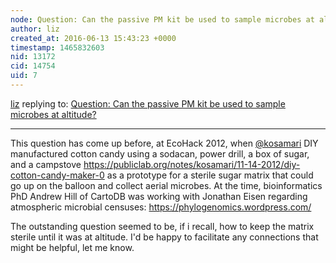 ```yaml
---
node: Question: Can the passive PM kit be used to sample microbes at altitude? 
author: liz
created_at: 2016-06-13 15:43:23 +0000
timestamp: 1465832603
nid: 13172
cid: 14754
uid: 7
---
```




[liz](../profile/liz) replying to: [Question: Can the passive PM kit be used to sample microbes at altitude? ](../notes/nshapiro/06-07-2016/question-can-the-passive-pm-kit-be-used-to-sample-microbes-at-altitude)

----
This question has come up before, at EcoHack 2012, when [@kosamari](/profile/kosamari) DIY manufactured cotton candy using a sodacan, power drill, a box of sugar, and a campstove https://publiclab.org/notes/kosamari/11-14-2012/diy-cotton-candy-maker-0 as a prototype for a sterile sugar matrix that could go up on the balloon and collect aerial microbes. At the time, bioinformatics PhD Andrew Hill of CartoDB was working with Jonathan Eisen regarding atmospheric microbial censuses: https://phylogenomics.wordpress.com/

The outstanding question seemed to be, if i recall, how to keep the matrix sterile until it was at altitude. I'd be happy to facilitate any connections that might be helpful, let me know. 